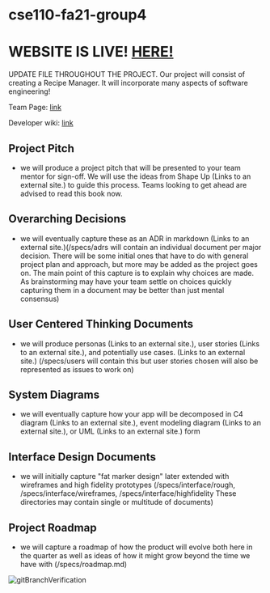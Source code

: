 # cse110-fa21-group4

# WEBSITE IS LIVE! [HERE!](https://nan-bread-4.herokuapp.com/)


UPDATE FILE THROUGHOUT THE PROJECT.
Our project will consist of creating a Recipe Manager. It will incorporate many aspects of software engineering!

Team Page: [link](https://github.com/cse110-fa21-group4/cse110-fa21-group4/blob/main/admin/team.md)

Developer wiki: [link](https://cse110-fa21-group4.github.io/cse110-fa21-group4/index.html)

## Project Pitch
  
- we will produce a project pitch that will be presented to your team mentor for sign-off.  We will use the ideas from Shape Up (Links to an external site.) to guide this process.  Teams looking to get ahead are advised to read this book now.

## Overarching Decisions

- we will eventually capture these as an ADR in markdown  (Links to an external site.)(/specs/adrs will contain an individual document per major decision.
There will be some initial ones that have to do with general project plan and approach, but more may be added as the project goes on.
The main point of this capture is to explain why choices are made.
As brainstorming may have your team settle on choices quickly capturing them in a document may be better than just mental consensus)

## User Centered Thinking Documents

- we will produce personas (Links to an external site.), user stories (Links to an external site.), and potentially use cases. (Links to an external site.) (/specs/users will contain this but user stories chosen will also be represented as issues to work on)

## System Diagrams

- we will eventually capture how your app will be decomposed in C4 diagram (Links to an external site.), event modeling diagram (Links to an external site.), or UML (Links to an external site.) form

## Interface Design Documents

- we will initially capture "fat marker design" 
later extended with wireframes and high fidelity prototypes (/specs/interface/rough, /specs/interface/wireframes, /specs/interface/highfidelity  These directories may contain single or multitude of documents)

## Project Roadmap

- we will capture a roadmap of how the product will evolve both here in the quarter as well as ideas of how it might grow beyond the time we have with  (/specs/roadmap.md)

![gitBranchVerification](https://user-images.githubusercontent.com/47044043/144176446-84c47ea2-4b68-41cd-abe7-081a26ce4552.png)
